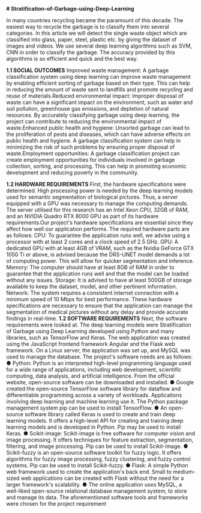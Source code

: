 **# Stratification-of-Garbage-using-Deep-Learning**

In many countries recycling became the paramount of this decade. The easiest way to recycle the garbage is to classify them into several categories. In this article we will detect the single waste object which are classified into glass, paper, steel, plastic etc. by 
giving the dataset of images and videos. We use several deep learning algorithms such as SVM, CNN in order to classify the garbage. The accuracy provided by this algorithms is so efficient and quick and the best way.

**1.1 SOCIAL OUTCOMES**
Improved waste management: A garbage classification system using deep learning can improve waste management by enabling efficient sorting of garbage based on their type. 
This can help in reducing the amount of waste sent to landfills and promote recycling and reuse of materials.Reduced environmental impact: Improper disposal of waste can have a significant impact on the environment, such as water and soil pollution, greenhouse gas emissions, and depletion of natural resources. By accurately classifying garbage using deep learning, the project can contribute to reducing the environmental impact of waste.Enhanced public health and hygiene: Unsorted garbage can lead to the proliferation of 
pests and diseases, which can have adverse effects on public health and hygiene. A garbage classification system can help in minimizing the risk of such problems by ensuring proper disposal of waste.Employment opportunities: A garbage classification project can create employment opportunities for individuals involved in garbage collection, sorting, and processing. This can help in promoting economic development and reducing poverty in the community.

**1.2 HARDWARE REQUIREMENTS**
First, the hardware specifications were determined. High processing power is needed by the deep learning models used for semantic segmentation of biological pictures. Thus, a 
server equipped with a GPU was necessary to manage the computing demands. The server utilised for this research has an Intel Xeon CPU, 32GB of RAM, and an NVIDIA Quadro RTX 
8000 GPU as part of its hardware requirements.Our project's hardware specifications are essential since they affect how well our 
application performs. The required hardware parts are as follows:
CPU: To guarantee the application runs well, we advise using a processor with at least 2 
cores and a clock speed of 2.5 GHz.
GPU: A dedicated GPU with at least 4GB of VRAM, such as the Nvidia GeForce GTX 1050 
Ti or above, is advised because the DRS-UNET model demands a lot of computing power. 
This will allow for quicker segmentation and inference.
Memory: The computer should have at least 8GB of RAM in order to guarantee that the 
application runs well and that the model can be loaded without any issues.
Storage: It is advised to have at least 500GB of storage available to keep the dataset, 
model, and other pertinent information.
Network: The system requires a consistent internet connection with a minimum speed of 
10 Mbps for best performance.
These hardware specifications are necessary to ensure that the application can manage 
the segmentation of medical pictures without any delay and provide accurate findings in 
real-time.
**1.2 SOFTWARE REQUIREMENTS**
Next, the software requirements were looked at. The deep learning models were Stratification of Garbage using Deep Learning
developed using Python and many libraries, such as TensorFlow and Keras. The web application was created using the JavaScript frontend framework Angular and the Flask web framework. On a Linux server, the application was set up, and MySQL was used to manage the database.
The project's software needs are as follows:
● Python: Python is an interpreted high-level programming language used for a wide 
range of applications, including web development, scientific computing, data 
analysis, and artificial intelligence. From the official website, open-source software 
can be downloaded and installed.
● Google created the open-source TensorFlow software library for dataflow and 
differentiable programming across a variety of workloads. Applications involving 
deep learning and machine learning use it. The Python package management 
system pip can be used to install TensorFlow.
● An open-source software library called Keras is used to create and train deep 
learning models. It offers a high-level API for creating and training deep learning 
models and is developed in Python. Pip may be used to install Keras.
● Scikit-image: Scikit-image is free software for computer vision and image 
processing. It offers techniques for feature extraction, segmentation, filtering, and 
image processing. Pip can be used to install Scikit-image.
● Scikit-fuzzy is an open-source software toolkit for fuzzy logic. It offers algorithms 
for fuzzy image processing, fuzzy clustering, and fuzzy control systems. Pip can be 
used to install Scikit-fuzzy.
● Flask: A simple Python web framework used to create the application's back end. 
Small to medium-sized web applications can be created with Flask without the 
need for a larger framework's scalability.
● The online application uses MySQL, a well-liked open-source relational database 
management system, to store and manage its data. The aforementioned software 
tools and frameworks were chosen for the project requirement
